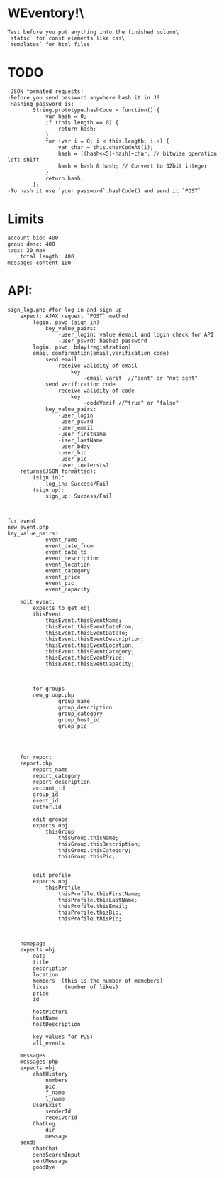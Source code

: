 # WEventory!\
    Test before you put anything into the finished column\
    `static` for const elements like css\
    `templates` for html files
    
# TODO
    -JSON formated requests!
    -Before you send password anywhere hash it in JS
    -Hashing password is:
            String.prototype.hashCode = function() {
                var hash = 0;
                if (this.length == 0) {
                    return hash;
                }
                for (var i = 0; i < this.length; i++) {
                    var char = this.charCodeAt(i);
                    hash = ((hash<<5)-hash)+char; // bitwise operation left shift
                    hash = hash & hash; // Convert to 32bit integer
                }
                return hash;
            };
    -To hash it use `your password`.hashCode() and send it `POST`


# Limits
    account bio: 400
    group desc: 400
    tags: 30 max
        total length: 400
    message: content 100
    



# API:
    sign_log.php #for log in and sign up
        expect: AJAX request `POST` method 
            login, pswd (sign in)
                key_value_pairs:
                    -user_login: value #email and login check for API
                    -user_pswrd: hashed password
            login, pswd, bday(registration)
            email confirmation(email,verification code)
                send email
                    receive validity of email
                        key:
                            -email_varif  //"sent" or "not sent"
                send verification code
                    receive validity of code
                        key:
                            -codeVerif //"true" or "false"
                key_value_pairs:
                    -user_login
                    -user_pswrd
                    -user_email
                    -user_firstName
                    -iser_lastName
                    -user_bday
                    -user_bio
                    -user_pic
                    -user_inetersts?
        returns(JSON formatted):
            (sign in):
                log_in: Success/Fail
            (sign up):
                sign_up: Success/Fail



    for event 
    new_event.php
    key_value_pairs:
                event_name
                event_date_from
                event_date_to
                event_description
                event_location
                event_category
                event_price
                event_pic
                event_capacity

        edit event: 
            expects to get obj
            thisEvent 
                thisEvent.thisEventName;
                thisEvent.thisEventDateFrom;
                thisEvent.thisEventDateTo;
                thisEvent.thisEventDescription;
                thisEvent.thisEventLocation;
                thisEvent.thisEventCategory;
                thisEvent.thisEventPrice;
                thisEvent.thisEventCapacity;



            for groups 
            new_group.php
                    group_name
                    group_description
                    group_category
                    group_host_id
                    gruop_pic




        for report 
        report.php
            report_name
            report_category
            report_description
            account_id
            group_id
            event_id
            author.id

            edit groups 
            expects obj 
                thisGroup
                    thisGroup.thisName;
                    thisGroup.thisDescription;
                    thisGroup.thisCategory;
                    thisGroup.thisPic;


            edit profile 
            expects obj 
                thisProfile
                    thisProfile.thisFirstName;
                    thisProfile.thisLastName;
                    thisProfile.thisEmail;
                    thisProfile.thisBio;
                    thisProfile.thisPic;



        homepage 
        expects obj 
            date
            title
            description
            location 
            members  (this is the number of memebers) 
            likes     (number of likes)
            price
            id

            hostPicture
            hostName
            hostDescription

            key values for POST 
            all_events

        messages
        messages.php
        expects obj
            chatHistory
                numbers
                pic
                f_name
                l_name
            UserExist
                senderId
                receiverId
            ChatLog
                dir
                message
        sends
            chatChat
            sendSearchInput
            sentMessage
            goodBye
